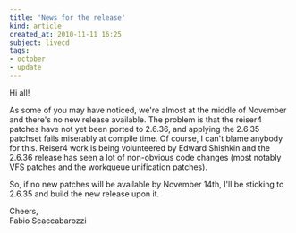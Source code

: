 ```yaml
---
title: 'News for the release'
kind: article
created_at: 2010-11-11 16:25
subject: livecd
tags:
- october
- update
---
```

Hi all!

As some of you may have noticed, we're almost at the middle of November and there's no new release available.
The problem is that the reiser4 patches have not yet been ported to 2.6.36, and applying the 2.6.35 patchset fails miserably at compile time.
Of course, I can't blame anybody for this. Reiser4 work is being volunteered by Edward Shishkin and the 2.6.36 release has seen a lot of non-obvious code changes (most notably VFS patches and the workqueue unification patches).

So, if no new patches will be available by November 14th, I'll be sticking to 2.6.35 and build the new release upon it.

Cheers,  
Fabio Scaccabarozzi
